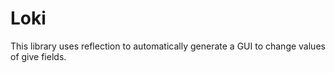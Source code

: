 # Loki
This library uses reflection to automatically generate a GUI to change values of give fields.
